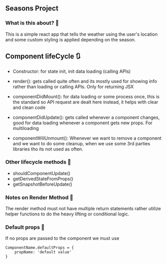 ## Seasons Project
### What is this about? 🔎
This is a simple react app that tells the weather using the user's location and some custom styling is applied depending on the season.
## Component lifeCycle 🔃
* Constructor: 
    for state init, init data loading (calling APIs)

* render():
    gets called quite often and its mostly used for showing info rather than loading or calling APIs. Only for returning JSX

* componentDidMount():
    for data loading or some process once, this is the standard so API request are dealt here instead, it helps with clear and clean code

* componentDidUpdate():
    gets called whenever a component changes, good for data loading whenever a component gets new props. For multiloading

* componentWillUnmount():
    Whenever we want to remove a component and we want to do some cleanup, when we use some 3rd parties libraries tho its not used as often.

### Other lifecycle methods 🚀
- shouldComponentUpdate()
- getDerivedStateFromProps()
- getSnapshotBeforeUpdate()

### Notes on Render Method 🎃
The render method must not have multiple return statements rather utilize helper functions to do the heavy lifting or conditional logic.

### Default props 🎁
If no props are passed to the component we must use
```
ComponentName.defaultProps = {
    propName: 'default value'
}
```